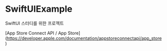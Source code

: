 # SwiftUIExample
SwiftUI 스터디를 위한 프로젝트

[App Store Connect API / App Store] (https://developer.apple.com/documentation/appstoreconnectapi/app_store)
